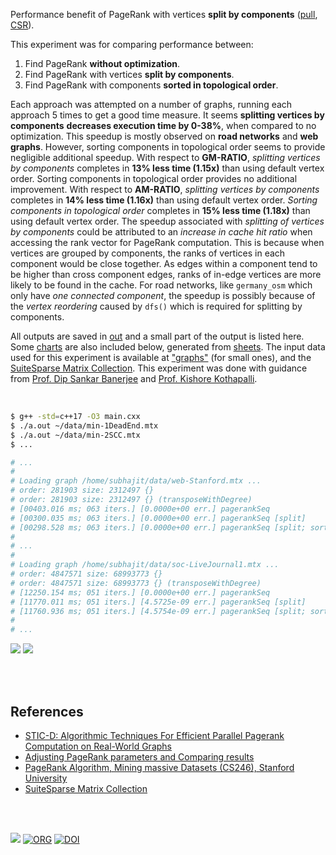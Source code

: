 Performance benefit of PageRank with vertices **split by components**
([pull], [CSR]).

This experiment was for comparing performance between:
1. Find PageRank **without optimization**.
2. Find PageRank with vertices **split by components**.
3. Find PageRank with components **sorted in topological order**.

Each approach was attempted on a number of graphs, running each approach 5 times
to get a good time measure. It seems **splitting vertices by components**
**decreases execution time by 0-38%**, when compared to no optimization. This
speedup is mostly observed on **road networks** and **web graphs**. However,
sorting components in topological order seems to provide negligible additional
speedup. With respect to **GM-RATIO**, *splitting vertices by components*
completes in **13% less time (1.15x)** than using default vertex order. Sorting
components in topological order provides no additional improvement. With respect
to **AM-RATIO**, *splitting vertices by components* completes in **14% less time
(1.16x)** than using default vertex order. *Sorting components in topological
order*  completes in **15% less time (1.18x)** than using default vertex order.
The speedup associated with *splitting of vertices by components* could be
attributed to an *increase in cache hit ratio* when accessing the rank vector
for PageRank computation. This is because when vertices are grouped by
components, the ranks of vertices in each component would be close together. As
edges within a component tend to be higher than cross component edges, ranks of
in-edge vertices are more likely to be found in the cache. For road networks,
like `germany_osm` which only have *one connected component*, the speedup is
possibly because of the *vertex reordering* caused by `dfs()` which is required
for splitting by components.

All outputs are saved in [out](out/) and a small part of the output is listed
here. Some [charts] are also included below, generated from [sheets]. The input
data used for this experiment is available at ["graphs"] (for small ones), and
the [SuiteSparse Matrix Collection]. This experiment was done with guidance
from [Prof. Dip Sankar Banerjee] and [Prof. Kishore Kothapalli].

<br>

```bash
$ g++ -std=c++17 -O3 main.cxx
$ ./a.out ~/data/min-1DeadEnd.mtx
$ ./a.out ~/data/min-2SCC.mtx
$ ...

# ...
#
# Loading graph /home/subhajit/data/web-Stanford.mtx ...
# order: 281903 size: 2312497 {}
# order: 281903 size: 2312497 {} (transposeWithDegree)
# [00403.016 ms; 063 iters.] [0.0000e+00 err.] pagerankSeq
# [00300.035 ms; 063 iters.] [0.0000e+00 err.] pagerankSeq [split]
# [00298.528 ms; 063 iters.] [0.0000e+00 err.] pagerankSeq [split; sort]
#
# ...
#
# Loading graph /home/subhajit/data/soc-LiveJournal1.mtx ...
# order: 4847571 size: 68993773 {}
# order: 4847571 size: 68993773 {} (transposeWithDegree)
# [12250.154 ms; 051 iters.] [0.0000e+00 err.] pagerankSeq
# [11770.011 ms; 051 iters.] [4.5725e-09 err.] pagerankSeq [split]
# [11760.936 ms; 051 iters.] [4.5754e-09 err.] pagerankSeq [split; sort]
#
# ...
```

[![](https://imgur.com/KirV9Rr.png)][sheetp]
[![](https://imgur.com/7BxoMX5.png)][sheetp]

<br>
<br>


## References

- [STIC-D: Algorithmic Techniques For Efficient Parallel Pagerank Computation on Real-World Graphs](https://gist.github.com/wolfram77/bb09968cc0e592583c4b180243697d5a)
- [Adjusting PageRank parameters and Comparing results](https://arxiv.org/abs/2108.02997)
- [PageRank Algorithm, Mining massive Datasets (CS246), Stanford University](https://www.youtube.com/watch?v=ke9g8hB0MEo)
- [SuiteSparse Matrix Collection]

<br>
<br>

[![](https://i.imgur.com/z8RKUMF.jpg)](https://www.youtube.com/watch?v=ocTgFXPnTgQ)
[![ORG](https://img.shields.io/badge/org-puzzlef-green?logo=Org)](https://puzzlef.github.io)
[![DOI](https://zenodo.org/badge/380449199.svg)](https://zenodo.org/badge/latestdoi/380449199)

[Prof. Dip Sankar Banerjee]: https://sites.google.com/site/dipsankarban/
[Prof. Kishore Kothapalli]: https://www.iiit.ac.in/people/faculty/kkishore/
[SuiteSparse Matrix Collection]: https://sparse.tamu.edu
["graphs"]: https://github.com/puzzlef/graphs
[pull]: https://github.com/puzzlef/pagerank-push-vs-pull
[CSR]: https://github.com/puzzlef/pagerank-class-vs-csr
[charts]: https://photos.app.goo.gl/HqQHJ2twRK7Ge1Xc6
[sheets]: https://docs.google.com/spreadsheets/d/1YmY_KYo9cDe2YCuwTgiiT0fFnyPS9-WScDIO9n-zRSY/edit?usp=sharing
[sheetp]: https://docs.google.com/spreadsheets/d/e/2PACX-1vTuCCFA1zalH4-a-N45W1pd-lUyi6IoqhHWfxRcxuGz2NZei034msrjcbisQ7oOKsa-8i4MWr3YClu-/pubhtml
